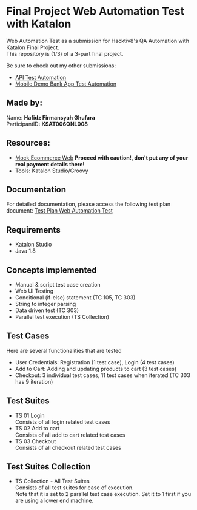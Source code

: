 # Final Project Web Automation Test with Katalon
Web Automation Test as a submission for Hacktiv8's QA Automation with Katalon Final Project. <br>
This repository is (1/3) of a 3-part final project. <br>

Be sure to check out my other submissions: <br>
- [API Test Automation](https://github.com/hafidzfg/fp-btdp-api-testing) 
- [Mobile Demo Bank App Test Automation](https://github.com/hafidzfg/fp-btdp-web-test)

## Made by:

Name: **Hafidz Firmansyah Ghufara** <br>
ParticipantID: **KSAT006ONL008**

## Resources:
- [Mock Ecommerce Web](https://kotakoki.wijaysali.my.id/) **Proceed with caution!, don't put any of your real payment details there!**
- Tools: Katalon Studio/Groovy

## Documentation
For detailed documentation, please access the following test plan document: [Test Plan Web Automation Test](.\documentation\Web_Automation_Test_Plan.docx)

## Requirements
- Katalon Studio
- Java 1.8

## Concepts implemented
- Manual & script test case creation
- Web UI Testing
- Conditional (if-else) statement (TC 105, TC 303)
- String to integer parsing
- Data driven test (TC 303)
- Parallel test execution (TS Collection)

## Test Cases
Here are several functionalities that are tested
- User Credentials: Registration (1 test case), Login (4 test cases)
- Add to Cart: Adding and updating products to cart (3 test cases)
- Checkout: 3 individual test cases, 11 test cases when iterated (TC 303 has 9 iteration)

## Test Suites
- TS 01 Login <br>
Consists of all login related test cases
- TS 02 Add to cart <br>
Consists of all add to cart related test cases
- TS 03 Checkout <br>
Consists of all checkout related test cases

## Test Suites Collection
- TS Collection - All Test Suites <br>
Consists of all test suites for ease of execution. <br>
Note that it is set to 2 parallel test case execution. Set it to 1 first if you are using a lower end machine.